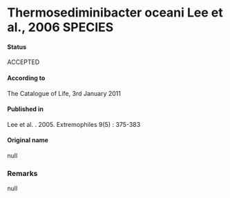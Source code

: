 # Thermosediminibacter oceani Lee et al., 2006 SPECIES

#### Status
ACCEPTED

#### According to
The Catalogue of Life, 3rd January 2011

#### Published in
Lee et al. . 2005. Extremophiles 9(5) : 375-383

#### Original name
null

### Remarks
null